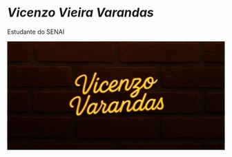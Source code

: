 # _Vicenzo Vieira Varandas_
Estudante do SENAI

![Imagem Feita por mim](https://raw.githubusercontent.com/VICENZOvava/Arquivo-C/refs/heads/main/BANNER.png)

